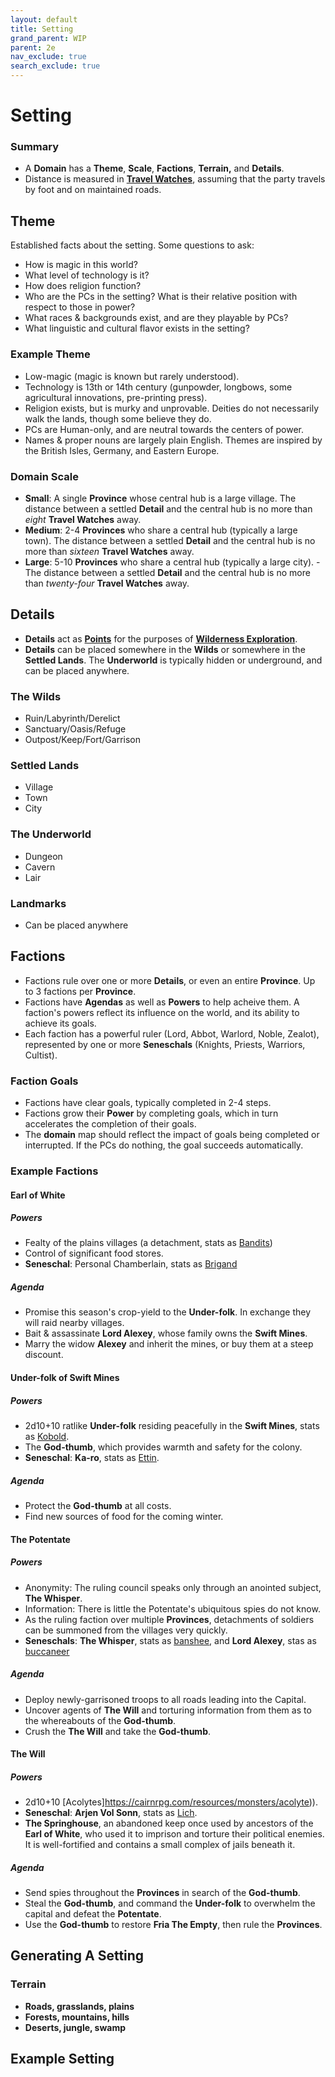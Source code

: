 ```yaml
---
layout: default
title: Setting
grand_parent: WIP
parent: 2e
nav_exclude: true
search_exclude: true
---
```


# Setting

### Summary
- A **Domain** has a **Theme**, **Scale**, **Factions**, **Terrain,** and **Details**. 
- Distance is measured in [**Travel Watches**](https://cairnrpg.com/wip/2e/wilderness-exploration/#travel), assuming that the party travels by foot and on maintained roads.

## Theme
Established facts about the setting. Some questions to ask: 
- How is magic in this world?
- What level of technology is it?
- How does religion function?
- Who are the PCs in the setting? What is their relative position with respect to those in power?
- What races & backgrounds exist, and are they playable by PCs?
- What linguistic and cultural flavor exists in the setting?

### Example Theme
- Low-magic (magic is known but rarely understood).
- Technology is 13th or 14th century (gunpowder, longbows, some agricultural innovations, pre-printing press).
- Religion exists, but is murky and unprovable. Deities do not necessarily walk the lands, though some believe they do.
- PCs are Human-only, and are neutral towards the centers of power.
- Names & proper nouns are largely plain English. Themes are inspired by the British Isles, Germany, and Eastern Europe.

### Domain Scale
- **Small**: A single **Province** whose central hub is a large village.  The distance between a settled **Detail** and the central hub is no more than _eight_ **Travel Watches** away.  
- **Medium**: 2-4 **Provinces** who share a central hub (typically a large town). The distance between a settled **Detail** and the central hub is no more than _sixteen_ **Travel Watches** away. 
- **Large**: 5-10 **Provinces** who share a central hub (typically a large city). - The distance between a settled **Detail** and the central hub is no more than _twenty-four_ **Travel Watches** away. 

## Details
- **Details** act as [**Points**](https://cairnrpg.com/wip/2e/wilderness-exploration/#points) for the purposes of [**Wilderness Exploration**](https://cairnrpg.com/wip/2e/wilderness-exploration).
- **Details** can be placed somewhere in the **Wilds** or somewhere in the **Settled Lands**. The **Underworld** is typically hidden or underground, and can be placed anywhere.

### The Wilds
- Ruin/Labyrinth/Derelict
- Sanctuary/Oasis/Refuge
- Outpost/Keep/Fort/Garrison

### Settled Lands
- Village
- Town
- City

### The Underworld
- Dungeon
- Cavern
- Lair

### Landmarks
- Can be placed anywhere

## Factions
- Factions rule over one or more **Details**, or even an entire **Province**. Up to 3 factions per **Province**.
- Factions have **Agendas** as well as **Powers** to help acheive them. A faction's powers reflect its influence on the world, and its ability to achieve its goals. 
- Each faction has a powerful ruler (Lord, Abbot, Warlord, Noble, Zealot), represented by one or more **Seneschals** (Knights, Priests, Warriors, Cultist).

### Faction Goals
- Factions have clear goals, typically completed in 2-4 steps. 
- Factions grow their **Power** by completing goals, which in turn accelerates the completion of their goals.
- The **domain** map should reflect the impact of goals being completed or interrupted. If the PCs do nothing, the goal succeeds automatically.

### Example Factions

#### Earl of White
##### Powers
- Fealty of the plains villages (a detachment, stats as [Bandits](https://cairnrpg.com/resources/monsters/bandit/))
- Control of significant food stores.
- **Seneschal**: Personal Chamberlain, stats as [Brigand](https://cairnrpg.com/resources/monsters/brigand/)

##### Agenda
- Promise this season's crop-yield to the  **Under-folk**. In exchange they will raid nearby villages.
- Bait & assassinate **Lord Alexey**, whose family owns the **Swift Mines**.  
- Marry the widow **Alexey** and inherit the mines, or buy them at a steep discount.

#### Under-folk of **Swift Mines**
##### Powers
- 2d10+10 ratlike **Under-folk** residing peacefully in the **Swift Mines**, stats as [Kobold](https://cairnrpg.com/resources/monsters/kobold/).
- The **God-thumb**, which provides warmth and safety for the colony. 
- **Seneschal**: **Ka-ro**, stats as [Ettin](https://cairnrpg.com/resources/monsters/ettin/).

##### Agenda
- Protect the **God-thumb** at all costs.
- Find new sources of food for the coming winter. 

#### The Potentate
##### Powers
- Anonymity: The ruling council speaks only through an anointed subject, **The Whisper**.  
- Information: There is little the Potentate's ubiquitous spies do not know.   
- As the ruling faction over multiple **Provinces**, detachments of soldiers can be summoned from the villages very quickly.
- **Seneschals**: **The Whisper**, stats as [banshee](https://cairnrpg.com/resources/monsters/banshee/), and **Lord Alexey**, stas as [buccaneer](https://cairnrpg.com/resources/monsters/buccaneer/)

##### Agenda
- Deploy newly-garrisoned troops to all roads leading into the Capital.
- Uncover agents of **The Will** and torturing information from them as to the whereabouts of the **God-thumb**.  
- Crush the **The Will** and take the **God-thumb**.

#### The Will
##### Powers
- 2d10+10 [Acolytes]https://cairnrpg.com/resources/monsters/acolyte)).
- **Seneschal**: **Arjen Vol Sonn**, stats as [Lich](https://cairnrpg.com/resources/monsters/lich/).
- **The Springhouse**, an abandoned keep once used by ancestors of the **Earl of White**, who used it to imprison and torture their political enemies. It is well-fortified and contains a small complex of jails beneath it. 

##### Agenda
- Send spies throughout the **Provinces** in search of the **God-thumb**.
- Steal the **God-thumb**, and command the **Under-folk** to overwhelm the capital and defeat the **Potentate**.
- Use the **God-thumb** to restore **Fria The Empty**, then rule the **Provinces**.

## Generating A Setting
### Terrain
- **Roads, grasslands, plains**
- **Forests, mountains, hills** 
- **Deserts, jungle, swamp**  

## Example Setting

